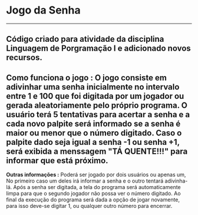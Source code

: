 # Jogo da Senha
---
 Código criado para atividade da disciplina Linguagem de Porgramação I e adicionado novos recursos.
---
**Como funciona o jogo :**
O jogo consiste em adivinhar uma senha inicialmente no intervalo entre 1 e 100 que foi digitada por um jogador ou gerada aleatoriamente pelo próprio programa.
O usuário terá 5 tentativas para acertar a senha e a cada novo palpite será informado se a senha é maior ou menor que o número digitado. Caso o palpite dado seja igual a senha -1 ou senha +1, será exibida a menssagem "TÁ QUENTE!!!" para informar que está próximo.
---
**Outras informações :**
Poderá ser jogado por dois usuários ou apenas um, No primeiro caso um deles irá informar a senha e o outro tentará adivinha-lá. Após a senha ser digitada, a tela do programa será automaticamente limpa para que o segundo jogador não possa ver o número digitado.
Ao final da execução do programa será dada a opção de jogar novamente, para isso deve-se digitar 1, ou qualquer outro número para encerrar.